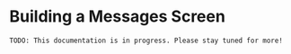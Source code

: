 # Building a Messages Screen

```
TODO: This documentation is in progress. Please stay tuned for more!
```

